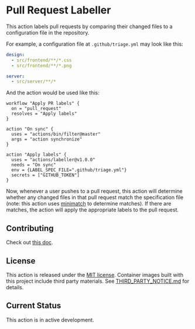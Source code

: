 # Pull Request Labeller

This action labels pull requests by comparing their changed files to a configuration file in the repository.

For example, a configuration file at `.github/triage.yml` may look like this:

```yaml
design:
  - src/frontend/**/*.css
  - src/frontend/**/*.png

server:
  - src/server/**/*
```

And the action would be used like this:

```workflow
workflow "Apply PR labels" {
  on = "pull_request"
  resolves = "Apply labels"
}

action "On sync" {
  uses = "actions/bin/filter@master"
  args = "action synchronize"
}

action "Apply labels" {
  uses = "actions/labeller@v1.0.0"
  needs = "On sync"
  env = {LABEL_SPEC_FILE=".github/triage.yml"}
  secrets = ["GITHUB_TOKEN"]
}
```

Now, whenever a user pushes to a pull request, this action will determine whether any changed files in that pull request match the specification file (note: this action uses [minimatch](https://github.com/isaacs/minimatch) to determine matches). If there are matches, the action will apply the appropriate labels to the pull request.

## Contributing

Check out [this doc](CONTRIBUTING.md).

## License

This action is released under the [MIT license](LICENSE.md).
Container images built with this project include third party materials. See [THIRD_PARTY_NOTICE.md](THIRD_PARTY_NOTICE.md) for details.

## Current Status

This action is in active development.
